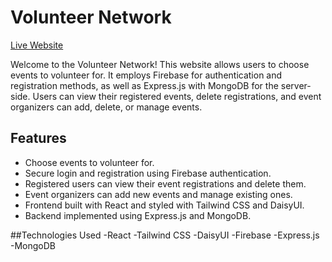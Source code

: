 # Volunteer Network

[Live Website](https://volunteer-network-68360.web.app)

Welcome to the Volunteer Network! This website allows users to choose events to volunteer for. It employs Firebase for authentication and registration methods, as well as Express.js with MongoDB for the server-side. Users can view their registered events, delete registrations, and event organizers can add, delete, or manage events.

## Features

- Choose events to volunteer for.
- Secure login and registration using Firebase authentication.
- Registered users can view their event registrations and delete them.
- Event organizers can add new events and manage existing ones.
- Frontend built with React and styled with Tailwind CSS and DaisyUI.
- Backend implemented using Express.js and MongoDB.

##Technologies Used
-React
-Tailwind CSS
-DaisyUI
-Firebase
-Express.js
-MongoDB